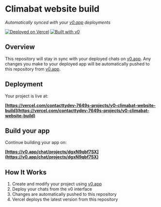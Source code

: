 # Climabat website build

*Automatically synced with your [v0.app](https://v0.app) deployments*

[![Deployed on Vercel](https://img.shields.io/badge/Deployed%20on-Vercel-black?style=for-the-badge&logo=vercel)](https://vercel.com/contacttydev-7649s-projects/v0-climabat-website-build)
[![Built with v0](https://img.shields.io/badge/Built%20with-v0.app-black?style=for-the-badge)](https://v0.app/chat/projects/dgxN9qbf7SX)

## Overview

This repository will stay in sync with your deployed chats on [v0.app](https://v0.app).
Any changes you make to your deployed app will be automatically pushed to this repository from [v0.app](https://v0.app).

## Deployment

Your project is live at:

**[https://vercel.com/contacttydev-7649s-projects/v0-climabat-website-build](https://vercel.com/contacttydev-7649s-projects/v0-climabat-website-build)**

## Build your app

Continue building your app on:

**[https://v0.app/chat/projects/dgxN9qbf7SX](https://v0.app/chat/projects/dgxN9qbf7SX)**

## How It Works

1. Create and modify your project using [v0.app](https://v0.app)
2. Deploy your chats from the v0 interface
3. Changes are automatically pushed to this repository
4. Vercel deploys the latest version from this repository
